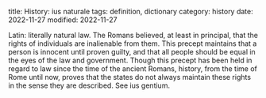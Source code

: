 title: History: ius naturale
tags: definition, dictionary
category: history
date: 2022-11-27
modified: 2022-11-27


Latin: literally natural law. The
Romans believed, at least in principal, that the rights of individuals
are inalienable from them. This precept maintains that a person is
innocent until proven guilty, and that all people should be equal in
the eyes of the law and government. Though this precept has been held
in regard to law since the time of the ancient Romans, history, from the
time of Rome until now, proves that the states do not always maintain
these rights in the sense they are described. See ius gentium.




